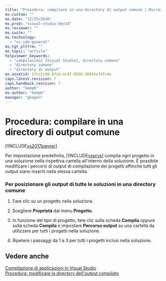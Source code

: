 ```yaml
---
title: "Procedura: compilare in una directory di output comune | Microsoft Docs"
ms.custom: ""
ms.date: "12/15/2016"
ms.prod: "visual-studio-dev14"
ms.reviewer: ""
ms.suite: ""
ms.technology: 
  - "vs-ide-general"
ms.tgt_pltfrm: ""
ms.topic: "article"
helpviewer_keywords: 
  - "compilazioni [Visual Studio], directory comune"
  - "directory comune"
  - "directory di output"
ms.assetid: 1fcc2c48-07cb-4c4f-9556-36945e7dfc4e
caps.latest.revision: 7
caps.handback.revision: 7
author: "kempb"
ms.author: "kempb"
manager: "ghogen"
---
```

# Procedura: compilare in una directory di output comune
[!INCLUDE[vs2017banner](../code-quality/includes/vs2017banner.md)]

Per impostazione predefinita, [!INCLUDE[vsprvs](../code-quality/includes/vsprvs_md.md)] compila ogni progetto in una soluzione nella rispettiva cartella all'interno della soluzione.  È possibile modificare i percorsi di output di compilazione dei progetti affinché tutti gli output siano inseriti nella stessa cartella.  
  
### Per posizionare gli output di tutte le soluzioni in una directory comune  
  
1.  Fare clic su un progetto nella soluzione.  
  
2.  Scegliere **Proprietà** dal menu **Progetto**.  
  
3.  In funzione del tipo di progetto, fare clic sulla scheda **Compila** oppure sulla scheda **Compila** e impostare **Percorso output** su una cartella da utilizzare per tutti i progetti nella soluzione.  
  
4.  Ripetere i passaggi da 1 a 3  per tutti i progetti inclusi nella soluzione.  
  
## Vedere anche  
 [Compilazione di applicazioni in Visual Studio](../ide/compiling-and-building-in-visual-studio.md)   
 [Procedura: modificare la directory dell'output compilato](../ide/how-to-change-the-build-output-directory.md)